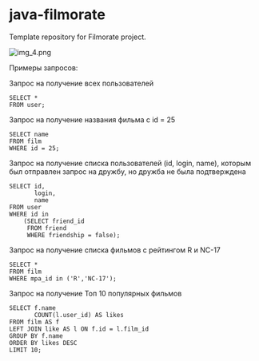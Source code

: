 # java-filmorate
Template repository for Filmorate project.

![img_4.png](https://lh3.googleusercontent.com/pw/AM-JKLWHWvoBkn-6mgD3V-debCY72Lzn-T2M-fQxvZdiLGjP1Mf5OUyryrPNLvzIJwtU_5FDijhdoBQDmnbuZZLpPIONlAVTasbEAsMt4EmTJeq8RL7P5I9jQgEBEAraU0czXN65iNhB3Eqh6Y-ooCYE63vr=w981-h659-no?authuser=0.png)

Примеры запросов:

Запрос на получение всех пользователей
```
SELECT * 
FROM user;
```
Запрос на получение названия фильма с id = 25
```
SELECT name 
FROM film
WHERE id = 25;
```
Запрос на получение списка пользователей (id, login, name), которым был отправлен запрос на дружбу, но дружба не была подтверждена
```
SELECT id,
       login,
       name
FROM user
WHERE id in
    (SELECT friend_id
     FROM friend
     WHERE friendship = false);
```
Запрос на получение списка фильмов с рейтингом R и NC-17
```
SELECT *
FROM film
WHERE mpa_id in ('R','NC-17');
```
Запрос на получение Топ 10 популярных фильмов
```
SELECT f.name
       COUNT(l.user_id) AS likes
FROM film AS f
LEFT JOIN like AS l ON f.id = l.film_id
GROUP BY f.name
ORDER BY likes DESC
LIMIT 10;
```